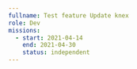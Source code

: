 ```yaml
---
fullname: Test feature Update knex
role: Dev
missions:
  - start: 2021-04-14
    end: 2021-04-30
    status: independent
---
```


